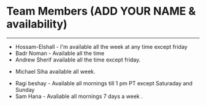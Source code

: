 # Team Members (ADD YOUR NAME & availability)
---
- Hossam-Elshall - I'm available all the week at any time except friday
- Badr Noman - Available all the time
- Andrew Sherif available all the time except friday. 
+ Michael Siha available all week.
- Ragi beshay - Available all mornings till 1 pm PT except Saturaday and Sunday
- Sam Hana - Avaliable all mornings 7 days a week .
